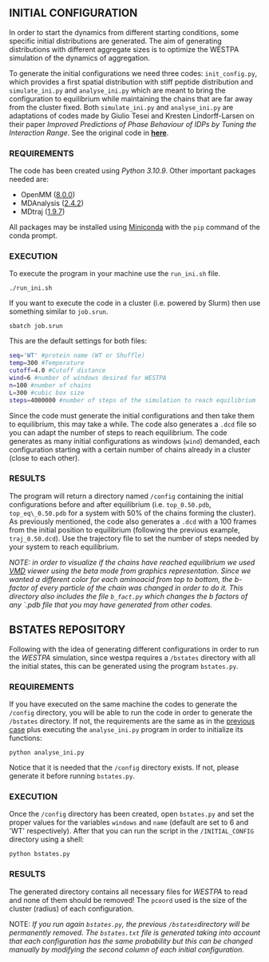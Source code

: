 ## INITIAL CONFIGURATION

In order to start the dynamics from different starting conditions, some specific initial distributions are generated. The aim of generating distributions with different aggregate sizes is to optimize the WESTPA simulation of the dynamics of aggregation. 

To generate the initial configurations we need three codes: `init_config.py`, which provides a first spatial distribution with stiff peptide distribution and `simulate_ini.py` and `analyse_ini.py` which are meant to bring the configuration to equilibrium while maintaining the chains that are far away from the cluster fixed. Both `simulate_ini.py` and `analyse_ini.py` are adaptations of codes made by Giulio Tesei and Kresten Lindorff-Larsen on their paper _Improved Predictions of Phase Behaviour of IDPs by Tuning the Interaction Range_. See the original code in **[here]**.



[here]: https://github.com/KULL-Centre/papers/tree/main/2022/CG-cutoffs-Tesei-et-al/MC/code


### REQUIREMENTS

The code has been created using _Python 3.10.9_. Other important packages needed are:

* OpenMM ([8.0.0])
* MDAnalysis ([2.4.2]) 
* MDtraj ([1.9.7])

[8.0.0]: http://docs.openmm.org/7.0.0/userguide/application.html
[2.4.2]: https://www.mdanalysis.org/pages/installation_quick_start/
[1.9.7]: https://www.mdtraj.org/1.9.7/installation.html

All packages may be installed using [Miniconda] with the `pip` command of the conda prompt.

[Miniconda]: https://docs.conda.io/projects/conda/en/latest/user-guide/install/linux.html


### EXECUTION

To execute the program in your machine use the `run_ini.sh` file.


```Shell
./run_ini.sh
```

If you want to execute the code in a cluster (i.e. powered by Slurm) then use something similar to `job.srun`. 


```Shell
sbatch job.srun
```

This are the default settings for both files:

```bash
seq='WT' #protein name (WT or Shuffle)
temp=300 #Temperature
cutoff=4.0 #Cutoff distance
wind=6 #number of windows desired for WESTPA
n=100 #number of chains 
L=300 #cubic box size
steps=4000000 #number of steps of the simulation to reach equilibrium

```

Since the code must generate the initial configurations and then take them to equilibrium, this may take a while. The code also generates a `.dcd` file so you can adapt the number of steps to reach equilibrium. The code generates as many initial configurations as windows (`wind`) demanded, each configuration starting with a certain number of chains already in a cluster (close to each other).


### RESULTS

The program will return a directory named `/config` containing the initial configurations before and after equilibrium (i.e. `top_0.50.pdb`, `top_eq\_0.50.pdb` for a system with 50\% of the chains forming the cluster). As previously mentioned, the code also generates a `.dcd` with a 100 frames from the initial position to equilibrium (following the previous example, `traj_0.50.dcd`). Use the trajectory file to set the number of steps needed by your system to reach equilibrium.

*NOTE:* _in order to visualize if the chains have reached equilibrium we used [VMD] viewer using the beta mode from graphics representation. Since we wanted a different color for each aminoacid from top to bottom, the b-factor of every particle of the chain was changed in order to do it. This directory also includes the file `b_fact.py` which changes the b factors of any `.pdb file that you may have generated from other codes._

[VMD]: https://www.ks.uiuc.edu/Development/Download/download.cgi?PackageName=VMD

## BSTATES REPOSITORY

Following with the idea of generating different configurations in order to run the _WESTPA_ simulation, since westpa requires a `/bstates` directory with all the initial states, this can be generated using the program `bstates.py`.

### REQUIREMENTS

If you have executed on the same machine the codes to generate the `/config` directory, you will be able to run the code in order to generate the `/bstates` directory. If not, the requirements are the same as in the [previous case] plus executing the `analyse_ini.py` program in order to initialize its functions:


```Shell
python analyse_ini.py
```

Notice that it is needed that the `/config` directory exists. If not, please generate it before running `bstates.py`.

### EXECUTION

Once the `/config` directory has been created, open `bstates.py` and set the proper values for the variables `windows` and `name` (default are set to 6 and 'WT' respectively). After that you can run the script in the `/INITIAL_CONFIG` directory using a shell:

```Shell
python bstates.py
```

### RESULTS

The generated directory contains all necessary files for _WESTPA_ to read and none of them should be removed! The `pcoord` used is the size of the cluster (radius) of each configuration. 

NOTE: _If you run again `bstates.py`, the previous `/bstates`directory will be permanently removed. The `bstates.txt` file is generated taking into account that each configuration has the same probability but this can be changed manually by modifying the second column of each initial configuration._

[previous case]: https://github.com/Albert2424/TFM/blob/main/INITIAL_CONFIG/README.md#requirements


